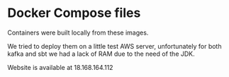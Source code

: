 # Docker Compose files

Containers were built locally from these images.

We tried to deploy them on a little test AWS server, unfortunately for both kafka and sbt we had a lack of RAM due to the need of the JDK.

Website is available at 18.168.164.112
